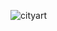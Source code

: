 ![cityart](https://user-images.githubusercontent.com/63450134/116508361-e22d2880-a85c-11eb-9f50-dd8b825b2516.png)

<!--
**Zeroutone/Zeroutone** is a ✨ _special_ ✨ repository because its `README.md` (this file) appears on your GitHub profile.

Here are some ideas to get you started:

- 🔭 I’m currently working on ...
- 🌱 I’m currently learning ...
- 👯 I’m looking to collaborate on ...
- 🤔 I’m looking for help with ...
- 💬 Ask me about ...
- 📫 How to reach me: ...
- 😄 Pronouns: ...
- ⚡ Fun fact: ...
-->
